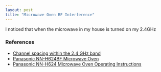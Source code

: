 ```yaml
---
layout: post
title: "Microwave Oven RF Interference"
---
```

I noticed that when the microwave in my house is turned on my 2.4GHz 

### References
* [Channel spacing within the 2.4 GHz band](https://en.wikipedia.org/wiki/IEEE_802.11#Channel_spacing_within_the_2.4.C2.A0GHz_band)
* [Panasonic NN-H624BF Microwave Oven](http://shop.panasonic.com/support-only/NN-H624BF.html?t=specs&support)
* [Panasonic NN-H624 Microwave Oven Operating Instructions](ftp://ftp.panasonic.com/microwaveoven/om/nn-h624_en_om.pdf)
